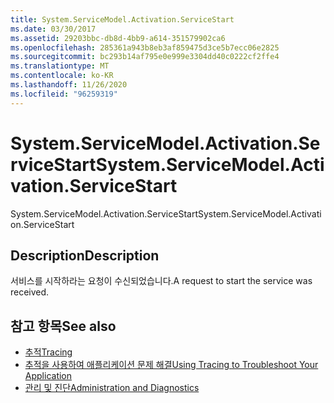 ```yaml
---
title: System.ServiceModel.Activation.ServiceStart
ms.date: 03/30/2017
ms.assetid: 29203bbc-db8d-4bb9-a614-351579902ca6
ms.openlocfilehash: 285361a943b8eb3af859475d3ce5b7ecc06e2825
ms.sourcegitcommit: bc293b14af795e0e999e3304dd40c0222cf2ffe4
ms.translationtype: MT
ms.contentlocale: ko-KR
ms.lasthandoff: 11/26/2020
ms.locfileid: "96259319"
---
```

# <a name="systemservicemodelactivationservicestart"></a><span data-ttu-id="e5dac-102">System.ServiceModel.Activation.ServiceStart</span><span class="sxs-lookup"><span data-stu-id="e5dac-102">System.ServiceModel.Activation.ServiceStart</span></span>

<span data-ttu-id="e5dac-103">System.ServiceModel.Activation.ServiceStart</span><span class="sxs-lookup"><span data-stu-id="e5dac-103">System.ServiceModel.Activation.ServiceStart</span></span>  
  
## <a name="description"></a><span data-ttu-id="e5dac-104">Description</span><span class="sxs-lookup"><span data-stu-id="e5dac-104">Description</span></span>  

 <span data-ttu-id="e5dac-105">서비스를 시작하라는 요청이 수신되었습니다.</span><span class="sxs-lookup"><span data-stu-id="e5dac-105">A request to start the service was received.</span></span>  
  
## <a name="see-also"></a><span data-ttu-id="e5dac-106">참고 항목</span><span class="sxs-lookup"><span data-stu-id="e5dac-106">See also</span></span>

- [<span data-ttu-id="e5dac-107">추적</span><span class="sxs-lookup"><span data-stu-id="e5dac-107">Tracing</span></span>](index.md)
- [<span data-ttu-id="e5dac-108">추적을 사용하여 애플리케이션 문제 해결</span><span class="sxs-lookup"><span data-stu-id="e5dac-108">Using Tracing to Troubleshoot Your Application</span></span>](using-tracing-to-troubleshoot-your-application.md)
- [<span data-ttu-id="e5dac-109">관리 및 진단</span><span class="sxs-lookup"><span data-stu-id="e5dac-109">Administration and Diagnostics</span></span>](../index.md)
